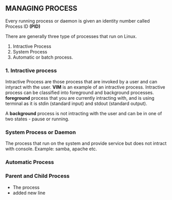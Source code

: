 ## MANAGING PROCESS

Every running process or daemon is given an identity number called Process ID __(PID)__ 

There are generally three type of processes that run on Linux.
1. Intractive Process
2. System Process
3. Automatic or batch process.

### 1. Intractive process
Intractive Process are those process that are invoked by a user and can intyract with the user. __VIM__ is an example of an
intractive process. Intractive process can be classified into foreground and background processes. __foreground__ process that you are currently intracting with, and is using terminal as it is stdin (standard input) and stdout (standard output).

A __background__ process is not intracting with the user and can be in one of two states - pause or running.

### System Process or Daemon
The process that run on the system and provide service but does not intract with console. Example: samba, apache etc.

### Automatic Process

### Parent and Child Process
- The process
- added new line

